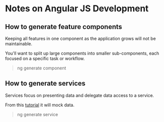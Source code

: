 # Notes on Angular JS Development

## How to generate feature components

Keeping all features in one component as the application grows will not be maintainable.

You'll want to split up large components into smaller sub-components, each focused on a specific task or workflow.

> ng generate component <componentName>

## How to generate services

Services focus on presenting data and delegate data access to a service.

From this [tutorial](https://angular.io/tutorial/toh-pt4) it will mock data.

> ng generate service <serviceName>
